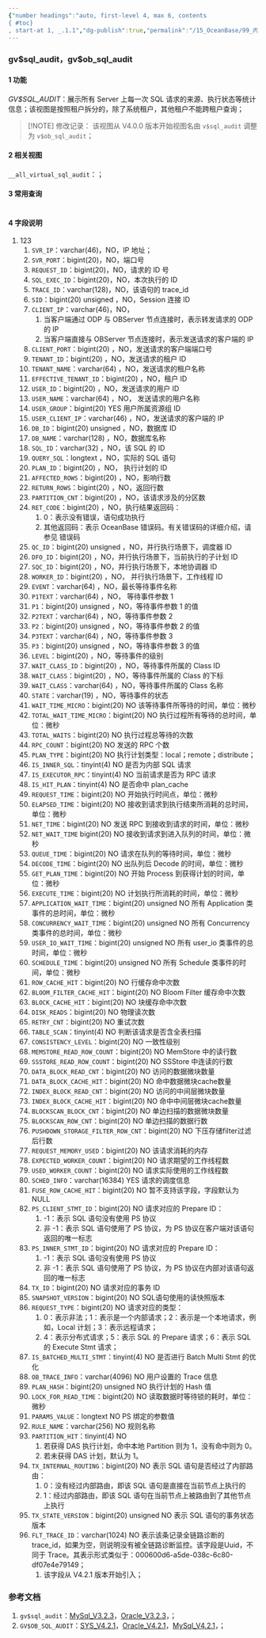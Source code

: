 ```yaml
---
{"number headings":"auto, first-level 4, max 6, contents
{ #toc}
, start-at 1, _.1.1","dg-publish":true,"permalink":"/15_OceanBase/99_内部表介绍/gv, sql_audit 视图/","dgPassFrontmatter":true}
---
```



### gv\$sql_audit，gv\$ob_sql_audit
#### 1 功能
*GV\$SQL_AUDIT*：展示所有 Server 上每一次 SQL 请求的来源、执行状态等统计信息；该视图是按照租户拆分的，除了系统租户，其他租户不能跨租户查询；

> [!NOTE] 修改记录：
> 该视图从 V4.0.0 版本开始视图名由 `v$sql_audit` 调整为 `v$ob_sql_audit`；

#### 2 相关视图
`__all_virtual_sql_audit`：；


#### 3 常用查询

```sql


```


#### 4 字段说明
1. 123
	1. `SVR_IP`：varchar(46)，NO，IP 地址；
	2. `SVR_PORT`：bigint(20)，NO，端口号
	3. `REQUEST_ID`：bigint(20)，NO，请求的 ID 号
	4. `SQL_EXEC_ID`：bigint(20)，NO，本次执行的 ID
	5. `TRACE_ID`：varchar(128)，NO，该语句的 trace_id
	6. `SID`：bigint(20) unsigned ，NO，Session 连接 ID
	7. `CLIENT_IP`：varchar(46)，NO，
		1. 当客户端通过 ODP 与 OBServer 节点连接时，表示转发请求的 ODP 的 IP
		2. 当客户端直接与 OBServer 节点连接时，表示发送请求的客户端的 IP
	9. `CLIENT_PORT`：bigint(20) ，NO，发送请求的客户端端口号
	10. `TENANT_ID`：bigint(20) ，NO，发送请求的租户 ID
	11. `TENANT_NAME`：varchar(64) ，NO，发送请求的租户名称
	12. `EFFECTIVE_TENANT_ID`：bigint(20) ，NO，租户 ID
	13. `USER_ID`：bigint(20)  ，NO，发送请求的用户 ID
	14. `USER_NAME`：varchar(64) ，NO，	发送请求的用户名称
	15. `USER_GROUP`：bigint(20) 	YES 	用户所属资源组 ID
	16. `USER_CLIENT_IP`：varchar(46) ，NO，发送请求的客户端的 IP
	17. `DB_ID`：bigint(20) unsigned ，NO，数据库 ID
	18. `DB_NAME`：varchar(128) ，NO，数据库名称
	19. `SQL_ID`：varchar(32) ，NO，该 SQL 的 ID
	20. `QUERY_SQL`：longtext ，NO，实际的 SQL 语句
	21. `PLAN_ID`：bigint(20) ，NO，	执行计划的 ID
	22. `AFFECTED_ROWS`：bigint(20) ，NO，影响行数
	23. `RETURN_ROWS`：bigint(20) ，NO，返回行数
	24. `PARTITION_CNT`：bigint(20)  ，NO，该请求涉及的分区数
	25. `RET_CODE`：bigint(20) ，NO，执行结果返回码：
		1. 0：表示没有错误，语句成功执行
		2. 其他返回码：表示 OceanBase 错误码。有关错误码的详细介绍，请参见 错误码
	26. `QC_ID`：bigint(20) unsigned ，NO，并行执行场景下，调度器 ID
	27. `DFO_ID`：bigint(20) ，NO，并行执行场景下，当前执行的子计划 ID
	28. `SQC_ID`：bigint(20) ，NO，并行执行场景下，本地协调器 ID
	29. `WORKER_ID`：bigint(20) ，NO，	并行执行场景下，工作线程 ID
	30. `EVENT`：varchar(64) ，NO，最长等待事件名称
	31. `P1TEXT`：varchar(64) ，NO，	等待事件参数 1
	32. `P1`：bigint(20) unsigned ，NO，等待事件参数 1 的值
	33. `P2TEXT`：varchar(64) ，NO，等待事件参数 2
	34. `P2`：bigint(20) unsigned ，NO，等待事件参数 2 的值
	35. `P3TEXT`：varchar(64) ，NO，等待事件参数 3
	36. `P3`：bigint(20) unsigned ，NO，等待事件参数 3 的值
	37. `LEVEL`：bigint(20) ，NO，等待事件的级别
	38. `WAIT_CLASS_ID`：bigint(20) ，NO，等待事件所属的 Class ID
	39. `WAIT_CLASS`：bigint(20) ，NO，等待事件所属的 Class 的下标
	40. `WAIT_CLASS`：varchar(64) ，NO，等待事件所属的 Class 名称
	41. `STATE`：varchar(19) ，NO，等待事件的状态
	42. `WAIT_TIME_MICRO`：bigint(20) 	NO 	该等待事件所等待的时间，单位：微秒
	43. `TOTAL_WAIT_TIME_MICRO`：bigint(20) 	NO 	执行过程所有等待的总时间，单位：微秒
	44. `TOTAL_WAITS`：bigint(20) 	NO 	执行过程总等待的次数
	45. `RPC_COUNT`：bigint(20) 	NO 	发送的 RPC 个数
	46. `PLAN_TYPE`：bigint(20) 	NO 	执行计划类型：local；remote；distribute；
	47. `IS_INNER_SQL`：tinyint(4) 	NO 	是否为内部 SQL 请求
	48. `IS_EXECUTOR_RPC`：tinyint(4) 	NO 	当前请求是否为 RPC 请求
	49. `IS_HIT_PLAN`：tinyint(4) 	NO 	是否命中 plan_cache
	50. `REQUEST_TIME`：bigint(20) 	NO 	开始执行时间点，单位：微秒
	51. `ELAPSED_TIME`：bigint(20) 	NO 	接收到请求到执行结束所消耗的总时间，单位：微秒
	52. `NET_TIME`：bigint(20) 	NO 	发送 RPC 到接收到请求的时间，单位：微秒
	53. `NET_WAIT_TIME` 	bigint(20) 	NO 	接收到请求到进入队列的时间，单位：微秒
	54. `QUEUE_TIME`：bigint(20) 	NO 	请求在队列的等待时间，单位：微秒
	55. `DECODE_TIME`：bigint(20) 	NO 	出队列后 Decode 的时间，单位：微秒
	56. `GET_PLAN_TIME`：bigint(20) 	NO 	开始 Process 到获得计划的时间，单位：微秒
	57. `EXECUTE_TIME`：bigint(20) 	NO 	计划执行所消耗的时间，单位：微秒
	58. `APPLICATION_WAIT_TIME`：bigint(20) unsigned 	NO 	所有 Application 类事件的总时间，单位：微秒
	59. `CONCURRENCY_WAIT_TIME`：bigint(20) unsigned 	NO 	所有 Concurrency 类事件的总时间，单位：微秒
	60. `USER_IO_WAIT_TIME`：bigint(20) unsigned 	NO 	所有 user_io 类事件的总时间，单位：微秒
	61. `SCHEDULE_TIME`：bigint(20) unsigned 	NO 	所有 Schedule 类事件的时间，单位：微秒
	62. `ROW_CACHE_HIT`：bigint(20) 	NO 	行缓存命中次数
	63. `BLOOM_FILTER_CACHE_HIT`：bigint(20) 	NO 	Bloom Filter 缓存命中次数
	64. `BLOCK_CACHE_HIT`：bigint(20) 	NO 	块缓存命中次数
	65. `DISK_READS`：bigint(20) 	NO 	物理读次数
	66. `RETRY_CNT`：bigint(20) 	NO 	重试次数
	67. `TABLE_SCAN`：tinyint(4) 	NO 	判断该请求是否含全表扫描
	68. `CONSISTENCY_LEVEL`：bigint(20) 	NO 	一致性级别
	69. `MEMSTORE_READ_ROW_COUNT`：bigint(20) 	NO 	MemStore 中的读行数
	70. `SSSTORE_READ_ROW_COUNT`：bigint(20) 	NO 	SSStore 中连读的行数
	71. `DATA_BLOCK_READ_CNT`：bigint(20) 	NO 	访问的数据微块数量
	72. `DATA_BLOCK_CACHE_HIT`：bigint(20) 	NO 	命中数据微块cache数量
	73. `INDEX_BLOCK_READ_CNT`：bigint(20) 	NO 	访问的中间层微块数量
	74. `INDEX_BLOCK_CACHE_HIT`：bigint(20) 	NO 	命中中间层微块cache数量
	75. `BLOCKSCAN_BLOCK_CNT`：bigint(20) 	NO 	单边扫描的数据微块数量
	76. `BLOCKSCAN_ROW_CNT`：bigint(20) 	NO 	单边扫描的数据行数
	77. `PUSHDOWN_STORAGE_FILTER_ROW_CNT`：bigint(20) 	NO 	下压存储filter过滤后行数
	78. `REQUEST_MEMORY_USED`：bigint(20) 	NO 	该请求消耗的内存
	79. `EXPECTED_WORKER_COUNT`：bigint(20) 	NO 	请求期望的工作线程数
	80. `USED_WORKER_COUNT`：bigint(20) 	NO 	请求实际使用的工作线程数
	81. `SCHED_INFO`：varchar(16384) 	YES 	请求的调度信息
	82. `FUSE_ROW_CACHE_HIT`：bigint(20) 	NO 	暂不支持该字段，字段默认为 NULL
	83. `PS_CLIENT_STMT_ID`：bigint(20) 	NO 	请求对应的 Prepare ID：
		1. -1：表示 SQL 语句没有使用 PS 协议
		2. 非 -1：表示 SQL 语句使用了 PS 协议，为 PS 协议在客户端对该语句返回的唯一标志
	84. `PS_INNER_STMT_ID`：bigint(20) 	NO 	请求对应的 Prepare ID：
		1. -1：表示 SQL 语句没有使用 PS 协议
		2. 非 -1：表示 SQL 语句使用了 PS 协议，为 PS 协议在内部对该语句返回的唯一标志
	85. `TX_ID`：bigint(20) 	NO 	请求对应的事务 ID
	86. `SNAPSHOT_VERSION`：bigint(20) 	NO 	SQL语句使用的读快照版本
	87. `REQUEST_TYPE`：bigint(20) 	NO 	请求对应的类型：
		1. 0：表示非法；1：表示是一个内部请求；2：表示是一个本地请求，例如，Local 计划；3：表示远程请求；
		2. 4：表示分布式请求；5：表示 SQL 的 Prepare 请求；6：表示 SQL 的 Execute Stmt 请求；
	88. `IS_BATCHED_MULTI_STMT`：tinyint(4) 	NO 	是否进行 Batch Multi Stmt 的优化
	89. `OB_TRACE_INFO`：varchar(4096) 	NO 	用户设置的 Trace 信息
	90. `PLAN_HASH`：bigint(20) unsigned 	NO 	执行计划的 Hash 值
	91. `LOCK_FOR_READ_TIME`：bigint(20) 	NO 	读取数据时等待锁的耗时，单位：微秒
	92. `PARAMS_VALUE`：longtext 	NO 	PS 绑定的参数值
	93. `RULE_NAME`：varchar(256) 	NO 	规则名称
	94. `PARTITION_HIT`：tinyint(4) 	NO 	
		1. 若获得 DAS 执行计划，命中本地 Partition 则为 1，没有命中则为 0。
		2. 若未获得 DAS 计划，默认为 1。
	95. `TX_INTERNAL_ROUTING`：bigint(20) 	NO 	表示 SQL 语句是否经过了内部路由：
		1. 0：没有经过内部路由，即该 SQL 语句是直接在当前节点上执行的
		2. 1：经过内部路由，即该 SQL 语句在当前节点上被路由到了其他节点上执行
	96. `TX_STATE_VERSION`：bigint(20) unsigned 	NO 	表示 SQL 语句的事务状态版本
	97. `FLT_TRACE_ID`：varchar(1024) 	NO 	表示该条记录全链路诊断的 trace_id，如果为空，则说明没有被全链路诊断监控。该字段是Uuid，不同于 Trace。其表示形式类似于：000600d6-a5de-038c-6c80-df07e4e79149；
		1. 该字段从 V4.2.1 版本开始引入；

### 参考文档
1. `gv$sql_audit`：[MySql_V3.2.3](https://www.oceanbase.com/docs/enterprise-oceanbase-database-cn-10000000000356331)，[Oracle_V3.2.3](https://www.oceanbase.com/docs/enterprise-oceanbase-database-cn-10000000000356209)，；
2. `GV$OB_SQL_AUDIT`：[SYS_V4.2.1](https://www.oceanbase.com/docs/common-oceanbase-database-cn-1000000000219776)，[Oracle_V4.2.1](https://www.oceanbase.com/docs/common-oceanbase-database-cn-1000000000219093)，[MySql_V4.2.1](https://www.oceanbase.com/docs/common-oceanbase-database-cn-1000000000219838)，；


